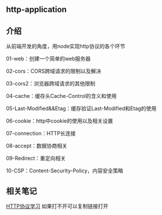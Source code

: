 ## http-application


## 介绍

从前端开发的角度，用node实现http协议的各个环节 
 
01-web：创建一个简单的web服务器  

02-cors：CORS跨域请求的限制以及解决  

03-cors2：浏览器跨域请求的其他限制  

04-cache：缓存头Cache-Control的含义和使用  

05-Last-Modified&&Etag：缓存验证Last-Modified和Etag的使用  

06-cookie：http中cookie的使用以及相关设置  

07-connection：HTTP长连接  

08-accept：数据协商相关  

09-Redirect：重定向相关  

10-CSP：Content-Security-Policy，内容安全策略

## 相关笔记

[HTTP协议学习](https://yundocs.qianxin-inc.cn/weboffice/p/367478)
如果打不开可以复制链接打开
